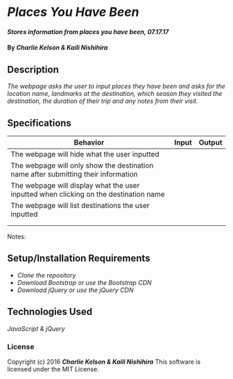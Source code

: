 # _Places You Have Been_

#### _Stores information from places you have been, 07.17.17_

#### By _**Charlie Kelson & Kaili Nishihira**_

## Description

_The webpage asks the user to input places they have been and asks for the location name, landmarks at the destination, which season they visited the destination, the duration of their trip and any notes from their visit._

## Specifications

| Behavior  | Input  | Output  |
|---|---|---|
|  The webpage will hide what the user inputted |   |   |
|  The webpage will only show the destination name after submitting their information |   |   |
|  The webpage will display what the user inputted when clicking on the destination name |   |   |
|  The webpage will list destinations the user inputted |   |   |
|   |   |   |
|   |   |   |

Notes:

## Setup/Installation Requirements

* _Clone the repository_
* _Download Bootstrap or use the Bootstrap CDN_
* _Download jQuery or use the jQuery CDN_

## Technologies Used

_JavaScript & jQuery_

### License

Copyright (c) 2016 **_Charlie Kelson & Kaili Nishihira_**
This software is licensed under the MIT License.
